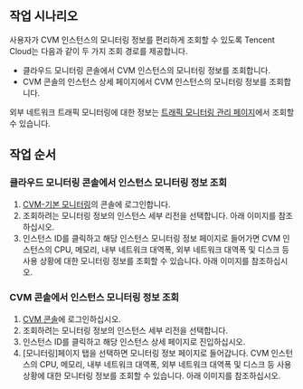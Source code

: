 ## 작업 시나리오

사용자가 CVM 인스턴스의 모니터링 정보를 편리하게 조회할 수 있도록 Tencent Cloud는 다음과 같이 두 가지 조회 경로를 제공합니다.
- 클라우드 모니터링 콘솔에서 CVM 인스턴스의 모니터링 정보를 조회합니다.
- CVM 콘솔의 인스턴스 상세 페이지에서 CVM 인스턴스의 모니터링 정보를 조회합니다.

외부 네트워크 트래픽 모니터링에 대한 정보는 [트래픽 모니터링 관리 페이지](https://console.cloud.tencent.com/monitor/flow)에서 조회할 수 있습니다.

## 작업 순서

### 클라우드 모니터링 콘솔에서 인스턴스 모니터링 정보 조회

1. [CVM-기본 모니터링](https://console.cloud.tencent.com/monitor/product/cvm)의 콘솔에 로그인합니다.
2. 조회하려는 모니터링 정보의 인스턴스 세부 리전을 선택합니다. 아래 이미지를 참조하십시오.
3. 인스턴스 ID를 클릭하고 해당 인스턴스 모니터링 정보 페이지로 들어가면 CVM 인스턴스의 CPU, 메모리, 내부 네트워크 대역폭, 외부 네트워크 대역폭 및 디스크 등 사용 상황에 대한 모니터링 정보를 조회할 수 있습니다. 아래 이미지를 참조하십시오.

### CVM 콘솔에서 인스턴스 모니터링 정보 조회

1. [CVM 콘솔](https://console.cloud.tencent.com/cvm/index)에 로그인하십시오.
2. 조회하려는 모니터링 정보의 인스턴스 세부 리전을 선택합니다.
3. 인스턴스 ID를 클릭하고 해당 인스턴스 상세 페이지로 진입하십시오.
4. [모니터링]페이지 탭을 선택하면 모니터링 정보 페이지로 들어갑니다. CVM 인스턴스의 CPU, 메모리, 내부 네트워크 대역폭, 외부 네트워크 대역폭 및 디스크 등 사용 상황에 대한 모니터링 정보를 조회할 수 있습니다. 아래 이미지를 참조하십시오.


